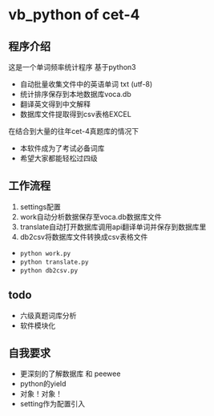 # vb_python of cet-4
## 程序介绍  
这是一个单词频率统计程序 基于python3
- 自动批量收集文件中的英语单词 txt (utf-8)
- 统计排序保存到本地数据库voca.db
- 翻译英文得到中文解释
- 数据库文件提取得到csv表格EXCEL  

在结合到大量的往年cet-4真题库的情况下  
- 本软件成为了考试必备词库
- 希望大家都能轻松过四级
## 工作流程  
1. settings配置  
2. work自动分析数据保存至voca.db数据库文件  
3. translate自动打开数据库调用api翻译单词并保存到数据库里
4. db2csv将数据库文件转换成csv表格文件  
- `python work.py`
- `python translate.py`
- `python db2csv.py`  
## todo
- 六级真题词库分析
- 软件模块化
## 自我要求
- 更深刻的了解数据库 和 peewee
- python的yield
- 对象！对象！
- setting作为配置引入
